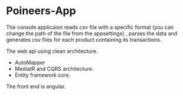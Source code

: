 # Poineers-App

The console applicaion reads csv file with a specific format (you can change the path of the file from the appsettings) , parses the data and generates csv files for each product containing its transactions.

The web api using clean architecture.
- AutoMapper
- MediatR and CQRS architecture.
- Entity framework core.


The front end is angular.
